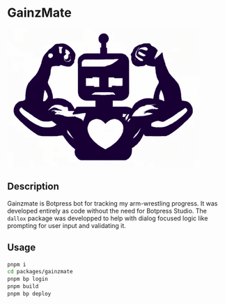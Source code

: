# GainzMate

<img src="./readme.png" />

## Description

Gainzmate is Botpress bot for tracking my arm-wrestling progress. It was developed entirely as code without the need for Botpress Studio. The `dallox` package was developped to help with dialog focused logic like prompting for user input and validating it.

## Usage

```bash
pnpm i
cd packages/gainzmate
pnpm bp login
pnpm build
pnpm bp deploy
```
